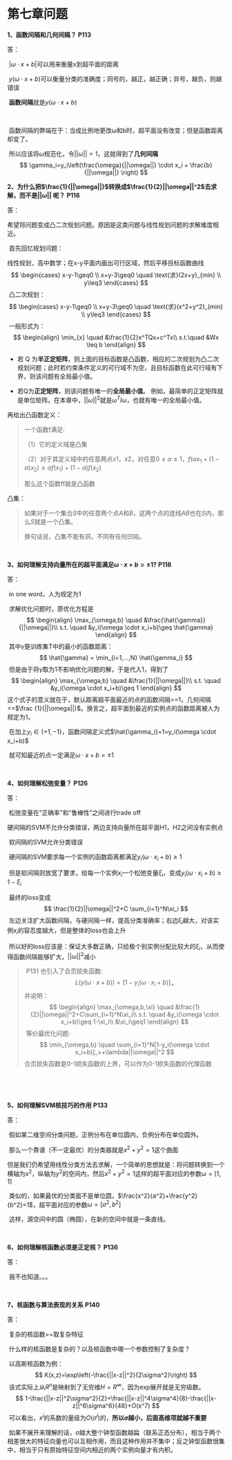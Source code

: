 # 第七章问题

**1、函数间隔和几何间隔？** **P113**

答：

​			$|\omega \cdot x+b|$可以用来衡量x到超平面的距离

​			$y(\omega \cdot x+b)$可以衡量分类的准确度；同号的，越正，越正确；异号，越负，则越错误

​			**函数间隔**就是$y(\omega \cdot x+b)$

​			

​			函数间隔的弊端在于：当成比例地更改$\omega$和b时，超平面没有改变；但是函数距离却变了。

​			所以应该将$\omega$规范化，令$||\omega||=1$，这就得到了**几何间隔**
$$
\gamma_i=y_i\left(\frac{\omega}{||\omega||} \cdot x_i + \frac{b}{||\omega||} \right)
$$

**2、为什么把$\frac{1}{||\omega||}$转换成$\frac{1}{2}||\omega||^2$去求解，而不是$||\omega||$ 呢？** **P116**

答：

​			希望将问题变成凸二次规划问题。原因是这类问题与线性规划问题的求解难度相近。



​			首先回忆规划问题：

​			线性规划，高中数学；在x-y平面内画出可行区域，然后平移目标函数曲线    
$$
\begin{cases}
x-y-1\geq0 \\
x+y-3\geq0 \quad \text{求}(2x+y)_{min} \\ 
y\leq3
\end{cases}
$$
​			凸二次规划：  
$$
\begin{cases}
x-y-1\geq0 \\
x+y-3\geq0 \quad \text{求}(x^2+y^2)_{min} \\ 
y\leq3
\end{cases}
$$
​			一般形式为：    
$$
\begin{align}
\min_{x}  \quad &\frac{1}{2}x^TQx+c^Tx\\ 
  s.t.\quad &Wx \leq b 
\end{align}
$$

+ 若 Q 为**半正定矩阵**，则上面的目标函数是凸函数，相应的二次规划为凸二次规划问题；此时若约束条件定义的可行域不为空，且目标函数在此可行域有下界，则该问题有全局最小值。

+ 若Q为**正定矩阵**，则该问题有唯一的**全局最小值**。 例如，最简单的正定矩阵就是单位矩阵。在本章中，$||\omega||^2$就是$\omega^TI\omega$，也就有唯一的全局最小值。



再给出凸函数定义：

>  一个函数f满足:
>
> （1）它的定义域是凸集
>
> （2）对于其定义域中的任意两点$x1$，$x2$，对任意$0≤α≤1$，$f(\alpha x_1 +(1-\alpha)x_2)\leq \alpha f(x_1)+(1-\alpha)f(x_2)$
>
> 那么这个函数ff就是凸函数

凸集：

> 如果对于一个集合$S$中的任意两个点$A$和$B$，这两个点的连线$AB$也在$S$内，那么$S$就是一个凸集。
>
> 换句话说，凸集不能有洞，不同有任何凹陷。

​    



**3、如何理解支持向量所在的超平面满足$\omega \cdot x+b=\pm1$?** **P118**

答：

​			in one word，人为规定为1

​			求解优化问题时，原优化方程是
$$
\begin{align}
\max_{\omega,b}  \quad &\frac{\hat{\gamma}}{||\omega||}\\ 
s.t. \quad &y_i(\omega \cdot x_i+b)\geq \hat{\gamma} 
\end{align}
$$
​			其中$\hat{\gamma}$是训练集T中的最小的函数距离：
$$
\hat{\gamma} = \min_{i=1,...,N} \hat{\gamma_i}
$$
​			但是由于将$\hat{\gamma}$取为1不影响优化问题的解，于是代入1，得到了
$$
\begin{align}
\max_{\omega,b}  \quad &\frac{1}{||\omega||}\\ 
s.t. \quad &y_i(\omega \cdot x_i+b)\geq 1 
\end{align}
$$
​			这个式子的意义就在于，默认距离超平面最近的点的函数间隔==1，几何间隔==$\frac {1}{||\omega||}$。换言之，超平面到最近的实例点的函数距离被人为规定为1。

​			在加上$y_i\in\{+1,-1\}$，函数间隔定义式$\hat{\gamma_i}=1=y_i(\omega \cdot x_i+b)$

​			就可知最近的点一定满足$\omega \cdot x+b=\pm1$

   

​    

**4、如何理解松弛变量？** **P126**

答：

​			松弛变量在“正确率”和“鲁棒性”之间进行trade off

​			硬间隔的SVM不允许分类错误，两边支持向量所在超平面H1，H2之间没有实例点

​			软间隔的SVM允许分类错误



​			硬间隔的SVM要求每一个实例的函数距离都满足$y_i(\omega \cdot x_i+b)\geq 1$

​			但是软间隔则放宽了要求，给每一个实例$x_i$一个松弛变量$\xi_i$，变成$y_i(\omega \cdot x_i+b)\geq 1-\xi_i$

​			最终的loss变成
$$
\frac{1}{2}||\omega||^2+C \sum_{i=1}^N\xi_i
$$
​			左边关注扩大函数间隔，与硬间隔一样，提高分类准确率；右边$\xi_i$越大，对该实例$x_i$的容忍度越大，但是整体的loss也会上升

​			所以好的loss应该是：保证大多数正确，只给极个别实例分配比较大的$\xi_i$，从而使得函数间隔能够扩大，$||\omega||^2$减小

> ​		P131 也引入了合页损失函数:    
> $$
> L(y(\omega \cdot x+b))=[1-y_i(\omega \cdot x_i+b)]_+  
> $$
> ​		并说明：  
> $$
> \begin{align}
> \max_{\omega,b,\xi}  \quad &\frac{1}{2}||\omega||^2+C\sum_{i=1}^N\xi_i\\ 
> s.t. \quad &y_i(\omega \cdot x_i+b)\geq 1-\xi_i\\
> &\xi_i\geq1
> \end{align}
> $$
> ​		等价最优化问题:  
> $$
> \min_{\omega,b}  \quad \sum_{i=1}^N[1-y_i(\omega \cdot x_i+b)]_++\lambda||\omega||^2
> $$
> ​		合页损失函数是0-1损失函数的上界，可以作为0-1损失函数的代理函数

​	



​     

**5、如何理解SVM核技巧的作用** **P133**

答：

​			假如某二维空间分类问题，正例分布在单位圆内，负例分布在单位圆外。

​			那么一个靠谱（不一定最优）的分类器就是$x^2+y^2=1$这个曲面

​			但是我们仍希望用线性分类方法去求解，一个简单的思想就是：将问题转换到一个横轴为$x^2$，纵轴为$y^2$的空间内，然后$x^2+y^2=1$这样的超平面对应的参数$\omega=[1,1]$

​			类似的，如果最优的分类面不是单位圆，$\frac{x^2}{a^2}+\frac{y^2}{b^2}=1$，超平面对应的参数$\omega=[a^2,b^2]$

​			这样，源空间中的圆（椭圆），在新的空间中就是一条直线。

  

​      

**6、如何理解核函数必须是正定核？** **P136**

答：

​			我不也知道。。。



​    

**7、核函数与算法表现的关系** **P140**

答：

​			复杂的核函数==取复杂特征

​			什么样的核函数是复杂的？以及核函数中哪一个参数控制了复杂度？

​			以高斯核函数为例：
$$
K(x,z)=\exp\left(-\frac{||x-z||^2}{2\sigma^2}\right)
$$
​			该式实际上从$R^n$是映射到了无穷维$H=R^\infty$，因为exp展开就是无穷级数。
$$
1-\frac{||x-z||^2\sigma^2}{2}+\frac{||x-z||^4\sigma^4}{8}-\frac{||x-z||^6\sigma^6}{48}+O(x^7)
$$
​			可以看出，$x^i$的系数的量级为$O(\sigma^i)$的，**所以$\sigma$越小，后面高维项就越不重要**

​			如果不展开来理解的话，$\sigma$越大整个钟型函数越扁（联系正态分布），相当于两个相差很大的特征向量也可以互相作用，而且这种作用并不集中；反之钟型函数很集中，相当于只有原始特征空间内相近的两个实例向量才有内积。
